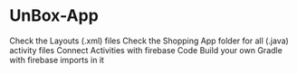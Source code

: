 # UnBox-App
Check the Layouts (.xml) files
Check the Shopping App folder for all (.java) activity files
Connect Activities with firebase Code
Build your own Gradle with firebase imports in it

